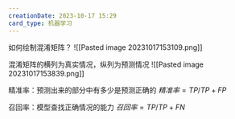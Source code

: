 ```yaml
---
creationDate: 2023-10-17 15:29
card_type: 机器学习
---
```

如何绘制混淆矩阵？
![[Pasted image 20231017153109.png]]

混淆矩阵的横列为真实情况，纵列为预测情况
![[Pasted image 20231017153839.png]]

精准率：预测出来的部分中有多少是预测正确的
$精准率=TP/{TP+FP}$

召回率：模型查找正确情况的能力
$召回率=TP/TP+FN$

